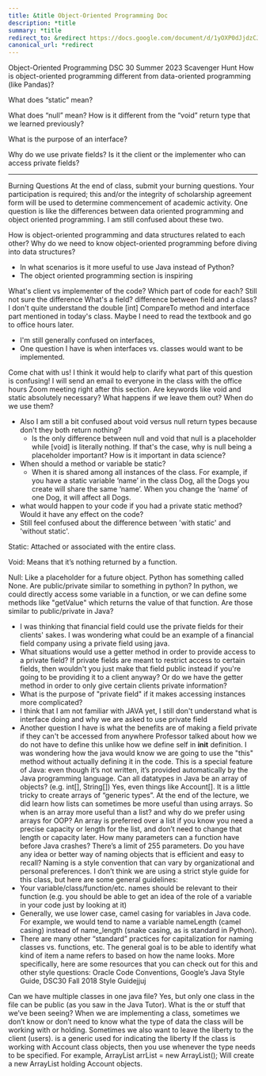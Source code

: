 ```yaml
---
title: &title Object-Oriented Programming Doc
description: *title
summary: *title
redirect_to: &redirect https://docs.google.com/document/d/1yOXP0dJjdzCJFmHtAdWJ-eSVj-9zGNurH8xoW1afXGY/edit?usp=sharing
canonical_url: *redirect
---
```


Object-Oriented Programming
DSC 30 Summer 2023
Scavenger Hunt
How is object-oriented programming different from data-oriented programming (like Pandas)?


What does “static” mean?


What does “null” mean? How is it different from the “void” return type that we learned previously?


What is the purpose of an interface?


Why do we use private fields? Is it the client or the implementer who can access private fields?


________________


Burning Questions
At the end of class, submit your burning questions. Your participation is required; this and/or the integrity of scholarship agreement form will be used to determine commencement of academic activity.
One question is like the differences between data oriented programming and object oriented programming. I am still confused about these two.


How is object-oriented programming and data structures related to each other? Why do we need to know object-oriented programming before diving into data structures?
* In what scenarios is it more useful to use Java instead of Python?
* The object oriented programming section is inspiring




What's client vs implementer of the code? Which part of code for each? Still not sure the difference
What's a field? difference between field and a class?
I don't quite understand the double [int] CompareTo method and interface part mentioned in today's class. Maybe I need to read the textbook and go to office hours later.
* I'm still generally confused on interfaces,
* One question I have is when interfaces vs. classes would want to be implemented.


Come chat with us! I think it would help to clarify what part of this question is confusing! I will send an email to everyone in the class with the office hours Zoom meeting right after this section.
Are keywords like void and static absolutely necessary? What happens if we leave them out? When do we use them?
* Also I am still a bit confused about void versus null return types because don't they both return nothing?
   * Is the only difference between null and void that null is a placeholder while [void] is literally nothing. If that's the case, why is null being a placeholder important? How is it important in data science?
* When should a method or variable be static?
   * When it is shared among all instances of the class. For example, if you have a static variable ‘name’ in the class Dog, all the Dogs you create will share the same ‘name’. When you change the ‘name’ of one Dog, it will affect all Dogs.
* what would happen to your code if you had a private static method? Would it have any effect on the code?
* Still feel confused about the difference between 'with static' and 'without static'.


Static: Attached or associated with the entire class.


Void: Means that it’s nothing returned by a function.


Null: Like a placeholder for a future object. Python has something called None.
Are public/private similar to something in python? In python, we could directly access some variable in a function, or we can define some methods like "getValue" which returns the value of that function. Are those similar to public/private in Java?
* I was thinking that financial field could use the private fields for their clients' sakes. I was wondering what could be an example of a financial field company using a private field using java.
* What situations would use a getter method in order to provide access to a private field? If private fields are meant to restrict access to certain fields, then wouldn't you just make that field public instead if you're going to be providing it to a client anyway? Or do we have the getter method in order to only give certain clients private information?
* What is the purpose of "private field" if it makes accessing instances more complicated?
* I think that I am not familiar with JAVA yet, I still don't understand what is interface doing and why we are asked to use private field
* Another question I have is what the benefits are of making a field private if they can't be accessed from anywhere
Professor talked about how we do not have to define this unlike how we define self in __init__ definition. I was wondering how the java would know we are going to use the "this" method without actually defining it in the code.
This is a special feature of Java: even though it’s not written, it’s provided automatically by the Java programming language.
Can all datatypes in Java be an array of objects? (e.g. int[], String[])
Yes, even things like Account[]. It is a little tricky to create arrays of “generic types”.
At the end of the lecture, we did learn how lists can sometimes be more useful than using arrays. So when is an array more useful than a list? and why do we prefer using arrays for OOP?
An array is preferred over a list if you know you need a precise capacity or length for the list, and don’t need to change that length or capacity later.
How many parameters can a function have before Java crashes?
There’s a limit of 255 parameters.
Do you have any idea or better way of naming objects that is efficient and easy to recall?
Naming is a style convention that can vary by organizational and personal preferences. I don’t think we are using a strict style guide for this class, but here are some general guidelines:
* Your variable/class/function/etc. names should be relevant to their function (e.g. you should be able to get an idea of the role of a variable in your code just by looking at it)
* Generally, we use lower case, camel casing for variables in Java code. For example, we would tend to name a variable nameLength (camel casing) instead of name_length (snake casing, as is standard in Python).
* There are many other “standard” practices for capitalization for naming classes vs. functions, etc. The general goal is to be able to identify what kind of item a name refers to based on how the name looks.
More specifically, here are some resources that you can check out for this and other style questions: Oracle Code Conventions, Google’s Java Style Guide, DSC30 Fall 2018 Style Guidejjuj


Can we have multiple classes in one java file?
Yes, but only one class in the file can be public (as you saw in the Java Tutor).
What is the <E> or <Account> stuff that we’ve been seeing?
When we are implementing a class, sometimes we don’t know or don’t need to know what the type of data the class will be working with or holding. Sometimes we also want to leave the liberty to the client (users).
<E> is a generic used for indicating the liberty 
If the class is working with Account class objects, then you use <Account> whenever the type needs to be specified. 
For example, 
ArrayList<Account> arrList = new ArrayList<Account>(); 
Will create a new ArrayList holding Account objects.
